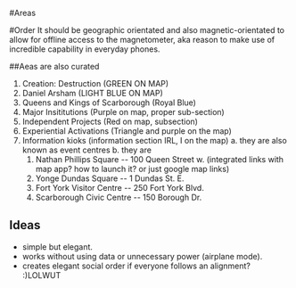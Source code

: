 #Areas
  

#Order
  It should be geographic orientated and also magnetic-orientated to allow for offline access to the magnetometer,
  aka reason to make use of incredible capability in everyday phones.

##Aeas are also curated
1. Creation: Destruction (GREEN ON MAP)
2. Daniel Arsham (LIGHT BLUE ON MAP)
3. Queens and Kings of Scarborough (Royal Blue)
4. Major Insititutions (Purple on map, proper sub-section)
5. Independent Projects (Red on map, subsection)
6. Experiential Activations (Triangle and purple on the map)
7. Information kioks (information section IRL, I on the map)
  a. they are also known as event centres
  b. they are
    1. Nathan Phillips Square -- 100 Queen Street w. (integrated links with map app? how to launch it? or just google map links)
    2. Yonge Dundas Square -- 1 Dundas St. E.
    3. Fort York Visitor Centre -- 250 Fort York Blvd.
    4. Scarborough Civic Centre -- 150 Borough Dr. 


## Ideas
- simple but elegant.
- works without using data or unnecessary power (airplane mode).
- creates elegant social order if everyone follows an alignment? :)LOLWUT

